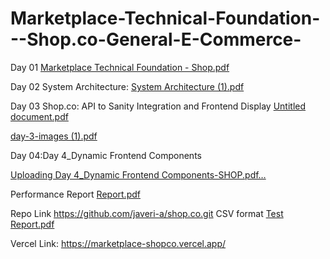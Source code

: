 # Marketplace-Technical-Foundation---Shop.co-General-E-Commerce-


Day 01
[Marketplace Technical Foundation - Shop.pdf](https://github.com/user-attachments/files/18443576/Marketplace.Technical.Foundation.-.Shop.pdf)

Day 02
System Architecture:
[System Architecture (1).pdf](https://github.com/user-attachments/files/18449194/System.Architecture.1.pdf)

 Day 03 Shop.co: API to Sanity Integration and Frontend Display
     [Untitled document.pdf](https://github.com/user-attachments/files/18464208/Untitled.document.pdf)

 
[day-3-images (1).pdf](https://github.com/user-attachments/files/18464366/day-3-images.1.pdf)

Day 04:Day 4_Dynamic Frontend Components

[Uploading Day 4_Dynamic Frontend Components-SHOP.pdf…]()



Performance Report   [Report.pdf](https://github.com/user-attachments/files/18500954/Report.pdf)

Repo Link   https://github.com/javeri-a/shop.co.git
CSV format  [Test Report.pdf](https://github.com/user-attachments/files/18520529/Test.Report.pdf)

Vercel Link:     https://marketplace-shopco.vercel.app/
